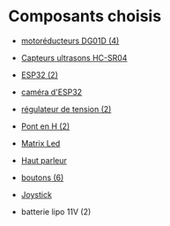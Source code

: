 # Composants choisis
-  [motoréducteurs DG01D (4)](https://www.gotronic.fr/art-paire-de-motoreducteurs-dg01d-18760.htm)
- [Capteurs ultrasons HC-SR04](https://fr.rs-online.com/web/p/complements-bbc-micro-bit/2153181?cm_mmc=FR-PLA-DS3A-_-google-_-CSS_FR_FR_PMAX_Catch+All-_--_-2153181&matchtype=&gclid=Cj0KCQjwhL6pBhDjARIsAGx8D5-BED68pMQ75dNnjlACZMhun-Wh4_RFSkSDXMgFpfgZSERNaZ7kiJ8aAsMqEALw_wcB&gclsrc=aw.ds)
- [ESP32 (2)](https://www.amazon.fr/AZDelivery-Development-successeur-Compatible-incluant/dp/B071P98VTG/ref=asc_df_B071P98VTG/?tag=googshopfr-21&linkCode=df0&hvadid=194939354820&hvpos=&hvnetw=g&hvrand=15190443785399676264&hvpone=&hvptwo=&hvqmt=&hvdev=c&hvdvcmdl=&hvlocint=&hvlocphy=9055289&hvtargid=pla-367709801435&th=1)
- [caméra d'ESP32](https://fr.aliexpress.com/item/1005005297161692.html?src=google&src=google&albch=shopping&acnt=248-630-5778&slnk=&plac=&mtctp=&albbt=Google_7_shopping&gclsrc=aw.ds&albagn=888888&isSmbAutoCall=false&needSmbHouyi=false&src=google&albch=shopping&acnt=248-630-5778&slnk=&plac=&mtctp=&albbt=Google_7_shopping&gclsrc=aw.ds&albagn=888888&ds_e_adid=&ds_e_matchtype=&ds_e_device=c&ds_e_network=x&ds_e_product_group_id=&ds_e_product_id=fr1005005297161692&ds_e_product_merchant_id=571579257&ds_e_product_country=FR&ds_e_product_language=fr&ds_e_product_channel=online&ds_e_product_store_id=&ds_url_v=2&albcp=20179145273&albag=&isSmbAutoCall=false&needSmbHouyi=false&gclid=Cj0KCQjwhL6pBhDjARIsAGx8D59OKLWxw0VYUOHtsjem1a5MDFpK4BQkAxy4fLA0GxY3KHlx6MOEYQ4aAjZ2EALw_wcB&aff_fcid=be06e9c9d7ac4780aadf0c9bd230486d-1697621757862-06701-UneMJZVf&aff_fsk=UneMJZVf&aff_platform=aaf&sk=UneMJZVf&aff_trace_key=be06e9c9d7ac4780aadf0c9bd230486d-1697621757862-06701-UneMJZVf&terminal_id=7bbf46ce86504fd1a636561c1006598a&afSmartRedirect=y)
- [régulateur de tension (2)](https://fr.aliexpress.com/item/33004374185.html?src=google&src=google&albch=shopping&acnt=248-630-5778&slnk=&plac=&mtctp=&albbt=Google_7_shopping&gclsrc=aw.ds&albagn=888888&isSmbAutoCall=false&needSmbHouyi=false&src=google&albch=shopping&acnt=248-630-5778&slnk=&plac=&mtctp=&albbt=Google_7_shopping&gclsrc=aw.ds&albagn=888888&ds_e_adid=&ds_e_matchtype=&ds_e_device=c&ds_e_network=x&ds_e_product_group_id=&ds_e_product_id=fr33004374185&ds_e_product_merchant_id=106518901&ds_e_product_country=FR&ds_e_product_language=fr&ds_e_product_channel=online&ds_e_product_store_id=&ds_url_v=2&albcp=20180143335&albag=&isSmbAutoCall=false&needSmbHouyi=false&gclid=Cj0KCQjwhL6pBhDjARIsAGx8D5_1Q6JSPcgxGugnP1pvvQv3_rk0o0_jOrHcx_lhv1LOK87arcdrkCMaArTFEALw_wcB&aff_fcid=6ef2cc532cc14da393a324547782ae2c-1697634785528-01068-UneMJZVf&aff_fsk=UneMJZVf&aff_platform=aaf&sk=UneMJZVf&aff_trace_key=6ef2cc532cc14da393a324547782ae2c-1697634785528-01068-UneMJZVf&terminal_id=7bbf46ce86504fd1a636561c1006598a&afSmartRedirect=y)
- [Pont en H (2)](https://www.amazon.fr/DollaTek-Module-Stepper-Controller-Arduino/dp/B07DK6Q8F9/ref=asc_df_B07DK6Q8F9/?tag=googshopfr-21&linkCode=df0&hvadid=313922658212&hvpos=&hvnetw=g&hvrand=3250475797529703199&hvpone=&hvptwo=&hvqmt=&hvdev=c&hvdvcmdl=&hvlocint=&hvlocphy=9055289&hvtargid=pla-717167482690&psc=1&tag=&ref=&adgrpid=64027343753&hvpone=&hvptwo=&hvadid=313922658212&hvpos=&hvnetw=g&hvrand=3250475797529703199&hvqmt=&hvdev=c&hvdvcmdl=&hvlocint=&hvlocphy=9055289&hvtargid=pla-717167482690)
- [Matrix Led](https://www.amazon.fr/POPESQ%C2%AE-Matrice-32x32mm-Commun-Cathode/dp/B07DTB9FL1/ref=sr_1_26?__mk_fr_FR=%C3%85M%C3%85%C5%BD%C3%95%C3%91&crid=1XUCK3EJGELCM&keywords=matrice+%C3%A0+led+788bs&qid=1701860964&sprefix=matrice+%C3%A0+led+788bs%2Caps%2C72&sr=8-26)
- [Haut parleur](https://fr.rs-online.com/web/p/haut-parleurs-miniatures/1176044?cm_mmc=FR-PLA-DS3A-_-google-_-CFS_FR_FR_RS+PRO_PO4700199950-_-Passifs-_-1176044&matchtype=&pla-2208135692864&gclid=Cj0KCQjwhL6pBhDjARIsAGx8D589cs3lwPpSl5P98mZR2Cp2bQqqHD4tWUP4Squ27w2gC6zf42AYmCEaAi8-EALw_wcB&gclsrc=aw.ds)
- [boutons (6)](https://fr.rs-online.com/web/p/interrupteurs-tactiles/7856260?cm_mmc=FR-PLA-DS3A-_-google-_-CSS_FR_FR_PMAX_Catch+All-_--_-7856260&matchtype=&gclid=Cj0KCQjwhL6pBhDjARIsAGx8D58hkP2zvBcM6ZSsGj70YbIfFDQaYlgsnROFUcGeCE2slgCaL6OLbkgaAhupEALw_wcB&gclsrc=aw.ds)
- [Joystick](https://fr.aliexpress.com/item/33008515489.html?src=google&src=google&albch=shopping&acnt=248-630-5778&slnk=&plac=&mtctp=&albbt=Google_7_shopping&gclsrc=aw.ds&albagn=888888&isSmbAutoCall=false&needSmbHouyi=false&src=google&albch=shopping&acnt=248-630-5778&slnk=&plac=&mtctp=&albbt=Google_7_shopping&gclsrc=aw.ds&albagn=888888&ds_e_adid=&ds_e_matchtype=&ds_e_device=c&ds_e_network=x&ds_e_product_group_id=&ds_e_product_id=fr33008515489&ds_e_product_merchant_id=109322169&ds_e_product_country=FR&ds_e_product_language=fr&ds_e_product_channel=online&ds_e_product_store_id=&ds_url_v=2&albcp=20180143197&albag=&isSmbAutoCall=false&needSmbHouyi=false&gclid=Cj0KCQjwhL6pBhDjARIsAGx8D5-kAtjfX8s6l4WcTNShROrc2K4E9ik5wta78_6or-dTMzSfnwYqn2YaAjVWEALw_wcB&aff_fcid=88f8a76b756f41d98fe7bd168d8e2701-1697636068928-05029-UneMJZVf&aff_fsk=UneMJZVf&aff_platform=aaf&sk=UneMJZVf&aff_trace_key=88f8a76b756f41d98fe7bd168d8e2701-1697636068928-05029-UneMJZVf&terminal_id=7bbf46ce86504fd1a636561c1006598a&afSmartRedirect=y)

- batterie lipo 11V (2)